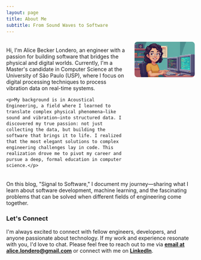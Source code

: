 ```yaml
---
layout: page
title: About Me
subtitle: From Sound Waves to Software
---
```


<div style="display: flex; align-items: flex-start; gap: 20px; margin: 20px 0;">
  <div style="flex: 2;">
    <p>Hi, I'm Alice Becker Londero, an engineer with a passion for building software that bridges the physical and digital worlds. Currently, I'm a Master's candidate in Computer Science at the University of São Paulo (USP), where I focus on digital processing techniques to process vibration data on real-time systems.</p>
    
    <p>My background is in Acoustical Engineering, a field where I learned to translate complex physical phenomena—like sound and vibration—into structured data. I discovered my true passion: not just collecting the data, but building the software that brings it to life. I realized that the most elegant solutions to complex engineering challenges lay in code. This realization drove me to pivot my career and pursue a deep, formal education in computer science.</p>
  </div>
  <div style="flex: 1;">
    <img src="/assets/img/pixel_small.png" alt="Alice Becker Londero" style="width: 100%; height: auto; border-radius: 8px;">
  </div>
</div>

<style>
@media (max-width: 768px) {
  .about-layout {
    flex-direction: column !important;
  }
}
</style>

On this blog, "Signal to Software," I document my journey—sharing what I learn about software development, machine learning, and the fascinating problems that can be solved when different fields of engineering come together.

### Let's Connect
I'm always excited to connect with fellow engineers, developers, and anyone passionate about technology. If my work and experience resonate with you, I'd love to chat. Please feel free to reach out to me via **[email at alice.londero@gmail.com](mailto:alice.londero@gmail.com)** or connect with me on **[LinkedIn](https://www.linkedin.com/in/alice-becker-londero/)**.
